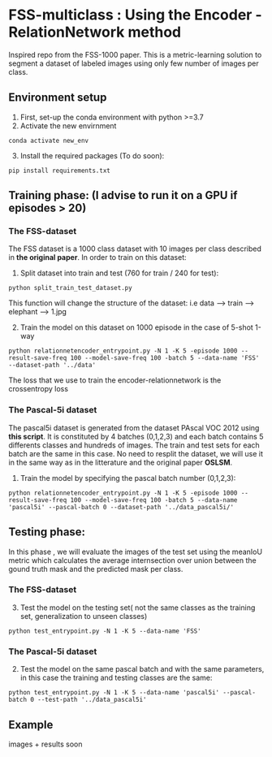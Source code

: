 # FSS-multiclass : Using the Encoder - RelationNetwork method
Inspired repo from the FSS-1000 paper. This is a metric-learning solution to segment a dataset of labeled images using only few number of images per class.

## Environment setup 

1) First, set-up the conda environment with python >=3.7 
2) Activate the new envirnment 
```
conda activate new_env
```
3) Install the required packages (To do soon):
```
pip install requirements.txt
```

## Training phase: (I advise to run it on a GPU if episodes > 20)

### The FSS-dataset

The FSS dataset is a 1000 class dataset with 10 images per class described in **the original paper**. In order to train on this dataset: 

1) Split dataset into train and test (760 for train / 240 for test):
```
python split_train_test_dataset.py
```
This function will change the structure of the dataset: i.e data --> train --> elephant --> 1.jpg

2) Train the model on this dataset on 1000 episode in the case of 5-shot 1-way
```
python relationnetencoder_entrypoint.py -N 1 -K 5 -episode 1000 --result-save-freq 100 --model-save-freq 100 -batch 5 --data-name 'FSS' --dataset-path '../data'

```
The loss that we use to train the encoder-relationnetwork is the crossentropy loss
### The Pascal-5i dataset
The pascal5i dataset is generated from the dataset PAscal VOC 2012 using **this script**. It is constituted by 4 batches (0,1,2,3) and each batch contains 5 differents classes and hundreds of images. The train and test sets for each batch are the same in this case. No need to resplit the dataset, we will use it in the same way as in the litterature and the original paper **OSLSM**.

1) Train the model by specifying the pascal batch number (0,1,2,3):
```
python relationnetencoder_entrypoint.py -N 1 -K 5 -episode 1000 --result-save-freq 100 --model-save-freq 100 -batch 5 --data-name 'pascal5i' --pascal-batch 0 --dataset-path '../data_pascal5i/'
```
## Testing phase: 
In this phase , we will evaluate the images of the test set using the meanIoU metric which calculates the average internsection over union between the gound truth mask and the predicted mask per class.

### The FSS-dataset
3) Test the model on the testing set( not the same classes as the training set, generalization to unseen classes) 
```
python test_entrypoint.py -N 1 -K 5 --data-name 'FSS' 
```
### The Pascal-5i dataset
2) Test the model on the same pascal batch and with the same parameters, in this case the training and testing classes are the same:
```
python test_entrypoint.py -N 1 -K 5 --data-name 'pascal5i' --pascal-batch 0 --test-path '../data_pascal5i' 
```

## Example 

images + results soon

